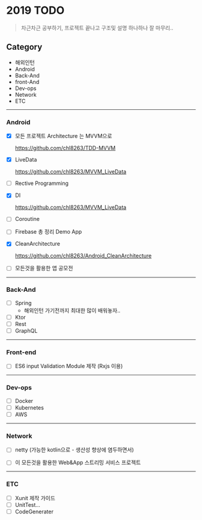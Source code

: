 # 2019 TODO
> 차근차근 공부하기, 프로젝트 끝나고 구조및 설명 하나하나 잘 마무리..
## Category 

* 해외인턴
* Android
* Back-And
* front-And
* Dev-ops
* Network
* ETC

<hr/>

### Android
- [x] 모든 프로젝트 Architecture 는 MVVM으로

    <https://github.com/chl8263/TDD-MVVM>

- [x] LiveData

    <https://github.com/chl8263/MVVM_LiveData>

- [ ] Rective Programming

- [x] DI

    <https://github.com/chl8263/MVVM_LiveData>

- [ ] Coroutine

- [ ] Firebase 총 정리 Demo App

- [x] CleanArchitecture

    <https://github.com/chl8263/Android_CleanArchitecture>

- [ ] 모든것을 활용한 앱 공모전

<hr/>

### Back-And
- [ ] Spring
    * 해외인턴 가기전까지 최대한 많이 배워놓자..
- [ ] Ktor
- [ ] Rest
- [ ] GraphQL

<hr/>

### Front-end
- [ ] ES6 input Validation Module 제작 (Rxjs 이용)

<hr/>

### Dev-ops
- [ ] Docker
- [ ] Kubernetes
- [ ] AWS

<hr/>

### Network
- [ ] netty (가능한 kotlin으로 - 생산성 향상에 염두하면서)

- [ ] 이 모든것을 활용한 Web&App 스트리밍 서비스 프로젝트
<hr/>

### ETC
- [ ] Xunit 제작 가이드
- [ ] UnitTest...
- [ ] CodeGenerater